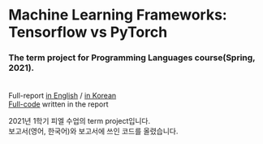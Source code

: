 # Machine Learning Frameworks: Tensorflow vs PyTorch
### The term project for Programming Languages course(Spring, 2021).<br><br>
Full-report <a href="">in English</a> / <a href="">in Korean</a><br>
<a href="">Full-code</a> written in the report

2021년 1학기 피엘 수업의 term project입니다. <br>
보고서(영어, 한국어)와 보고서에 쓰인 코드를 올렸습니다.

